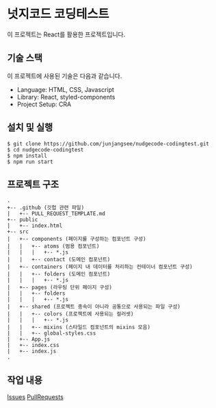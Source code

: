 # 넛지코드 코딩테스트

이 프로젝트는 React를 활용한 프로젝트입니다.

## 기술 스택

이 프로젝트에 사용된 기술은 다음과 같습니다.

- Language: HTML, CSS, Javascript
- Library: React, styled-components
- Project Setup: CRA

## 설치 및 실행

```text
$ git clone https://github.com/junjangsee/nudgecode-codingtest.git
$ cd nudgecode-codingtest
$ npm install
$ npm run start
```

## 프로젝트 구조

```text
.
+-- .github (깃헙 관련 파일)
|   +-- PULL_REQUEST_TEMPLATE.md
+-- public
|   +-- index.html
+-- src
|   +-- components (페이지를 구성하는 컴포넌트 구성)
|   |   +-- atoms (범용 컴포넌트)
|   |   |   +-- *.js
|   |   +-- contact (도메인 컴포넌트)
|   +-- containers (페이지 내 데이터를 처리하는 컨테이너 컴포넌트 구성)
|   |   +-- folders (도메인 컴포넌트)
|   |   |   +-- *.js
|   +-- pages (라우팅 단위 페이지 구성)
|   |   +-- folders
|   |   |   +-- *.js
|   +-- shared (프로젝트 종속이 아니라 공통으로 사용되는 파일 구성)
|   |   +-- colors (프로젝트에 사용되는 컬러셋)
|   |   |   +-- *.js
|   |   +-- mixins (스타일드 컴포넌트의 mixins 모음)
|   |   +-- global-styles.css
|   +-- App.js
|   +-- index.css
|   +-- index.js
.
```

## 작업 내용

[Issues](https://github.com/junjangsee/nudgecode-codingtest/issues?q=is%3Aissue+is%3Aclosed)
[PullRequests](https://github.com/junjangsee/nudgecode-codingtest/pulls?q=is%3Apr+is%3Aclosed)
